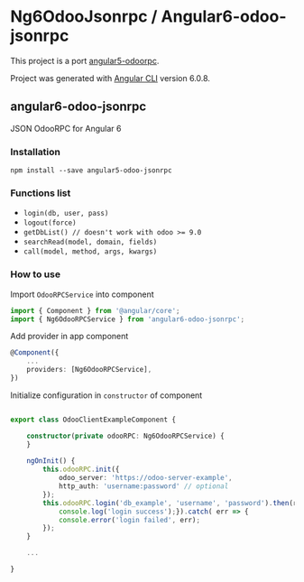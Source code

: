 # Ng6OdooJsonrpc / Angular6-odoo-jsonrpc

This project is a port [angular5-odoorpc](https://github.com/agenterp/angular5-odoo-jsonrpc).

Project was generated with [Angular CLI](https://github.com/angular/angular-cli) version 6.0.8.

## angular6-odoo-jsonrpc
JSON OdooRPC for Angular 6


### Installation

`npm install --save angular5-odoo-jsonrpc`

### Functions list

- `login(db, user, pass)`
- `logout(force)`
- `getDbList() // doesn't work with odoo >= 9.0`
- `searchRead(model, domain, fields)`
- `call(model, method, args, kwargs)`


### How to use

Import `OdooRPCService` into component

```typescript
import { Component } from '@angular/core';
import { Ng6OdooRPCService } from 'angular6-odoo-jsonrpc';
```

Add provider in app component

```typescript
@Component({
    ...
    providers: [Ng6OdooRPCService],
})
```

Initialize configuration in `constructor` of component

```typescript

export class OdooClientExampleComponent {

    constructor(private odooRPC: Ng6OdooRPCService) {
    }
  
    ngOnInit() {
        this.odooRPC.init({
            odoo_server: 'https://odoo-server-example',
            http_auth: 'username:password' // optional
        });
        this.odooRPC.login('db_example', 'username', 'password').then(res => {
            console.log('login success');}).catch( err => {
            console.error('login failed', err);
        });
    }

    ...

}

```
